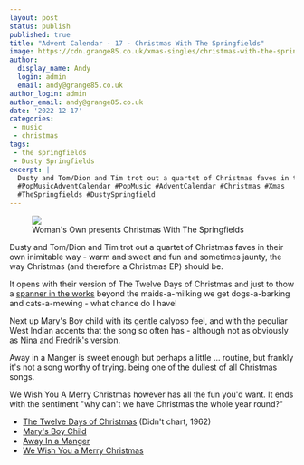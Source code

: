 ```yaml
---
layout: post
status: publish
published: true
title: "Advent Calendar - 17 - Christmas With The Springfields"
image: https://cdn.grange85.co.uk/xmas-singles/christmas-with-the-springfields-sleeve.jpg
author:
  display_name: Andy
  login: admin
  email: andy@grange85.co.uk
author_login: admin
author_email: andy@grange85.co.uk
date: '2022-12-17'
categories:
 - music
 - christmas
tags:
 - the springfields
 - Dusty Springfields
excerpt: |
  Dusty and Tom/Dion and Tim trot out a quartet of Christmas faves in their own inimitable way - fun and jaunty and warm, the way Christmas (and therefore a Christmas EP) should be. 
  #PopMusicAdventCalendar #PopMusic #AdventCalendar #Christmas #Xmas
  #TheSpringfields #DustySpringfield 
---
```

<figure class="aligncenter"><img src="https://cdn.grange85.co.uk/xmas-singles/christmas-with-the-springfields-sleeve.jpg" class="img-responsive" /><figcaption>Woman's Own presents Christmas With The Springfields</figcaption></figure>

Dusty and Tom/Dion and Tim trot out a quartet of Christmas faves in their own inimitable way - warm and sweet and fun and sometimes jaunty, the way Christmas (and therefore a Christmas EP) should be. 

It opens with their version of The Twelve Days of Christmas and just to thow a [spanner in the works](/swirling/2022/12/13/advent-calendar-13/) beyond the maids-a-milking we get dogs-a-barking and cats-a-mewing - what chance do I have!

Next up Mary's Boy child with its gentle calypso feel, and with the peculiar West Indian accents that the song so often has - although not as obviously as [Nina and Fredrik's version](/swirling/2022/12/06/advent-calendar-06/). 

Away in a Manger is sweet enough but perhaps a little ... routine, but frankly it's not a song worthy of trying. being one of the dullest of all Christmas songs.

We Wish You A Merry Christmas however has all the fun you'd want. It ends with the sentiment "why can't we have Christmas the whole year round?"

 - [The Twelve Days of Christmas](https://youtu.be/0_JLBW1oN7Q) (Didn't chart, 1962)
 - [Mary's Boy Child](https://youtu.be/7V-fnLeZyJ8)
 - [Away In a Manger](https://youtu.be/JxWFjPzPEt4)
 - [We Wish You a Merry Christmas](https://youtu.be/2ihzZWewQFE)
